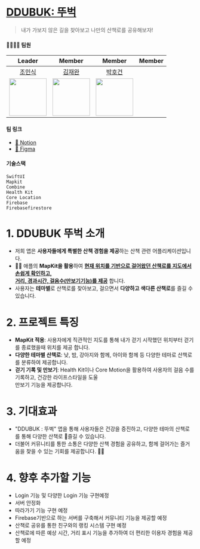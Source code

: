 # **<u>DDUBUK: 뚜벅</u>**
> 내가 가보지 않은 길을 찾아보고 나만의 산책로를 공유해보자!



#### 👨‍👨‍👦‍👦 팀원

|Leader|Member|Member|Member|
|:-----------:|:-----------:|:-----------:|:------------:|
|[조민식](https://github.com/mongsik98)|[김재완](https://github.com/jaewan0091)|[박호건](https://github.com//ghrjs1998)|
|<img src="https://avatars.githubusercontent.com/u/56242414?v=4" width="100">|<img src="https://avatars.githubusercontent.com/u/144413519?v=4" width="100">|<img src="https://avatars.githubusercontent.com/u/75073299?v=4" width="100">|




    
#### 팀 링크

- [📒 Notion](https://www.notion.so/0ed8dfeb7125419ca9d8bd596e37e483?v=d5d5ac2dce8b4db8b2656f52b057bd6e&p=6d1f3215b80d4478b25a6358a41019b6&pm=s)
- [📱 Figma](https://www.figma.com/file/DIAZVRUZaqLVnWy93wGgo7/DDUBUK_뚜벅-team-library?type=design&node-id=0-1&mode=design&t=RcdJ12lBuBEpC0lI-0)


 

#### 기술스택
```
SwiftUI
Mapkit
Combine
Health Kit
Core Location
Firebase
Firebasefirestore
```

  

#  1. DDUBUK 뚜벅 소개
- 저희 앱은 **사용자들에게 특별한 산책 경험을 제공**하는 산책 관련 어플리케이션입니다. 
- 🚶‍♂️ 애플의 **MapKit을 활용**하여 **<u>현재 위치를 기반으로 걸어왔던 산책로를 지도에서 손쉽게 확인하고,  
거리, 경과시간, 걸음수(만보기기능)를 제공</u>** 합니다.
- 사용자는 **테마별**로 산책로를 찾아보고, 걸으면서 **다양하고 색다른 산책로**를 즐길 수 있습니다.


  
#  2. 프로젝트 특징   
- **MapKit 적용**: 사용자에게 직관적인 지도를 통해 내가 걷기 시작했던 위치부터 걷기를 종료했을때 위치를 제공 합니다.
- **다양한 테마별 산책로**: 낮, 밤, 강아지와 함께, 아이와 함께 등 다양한 테마로 산책로를 분류하여 제공합니다.
- **걷기 기록 및 만보기**: Health Kit이나 Core Motion을 활용하여 사용자의 걸음 수를 기록하고, 건강한 라이프스타일을 도울  
만보기 기능을 제공합니다.


    
#  3. 기대효과
- "DDUBUK : 뚜벅" 앱을 통해 사용자들은 건강을 증진하고, 다양한 테마의 산책로를 통해 다양한 산책로 즐길 수 있습니다. 
- 더불어 커뮤니티를 통한 소통은 다양한 산책 경험을 공유하고, 함께 걸어가는 즐거움을 찾을 수 있는 기회를 제공합니다. 👣🌿


  
#  4. 향후 추가할 기능
- Login 기능 및 다양한 Login 기능 구현예정
- 서버 안정화
- 따라가기 기능 구현 예정
- Firebase기반으로 하는 서버를 구축해서 커뮤니티 기능을 제공할 예정
- 산책로 공유를 통한 친구와의 랭킹 시스템 구현 예정
- 산책로에 따른 예상 시간, 거리 표시 기능을 추가하여 더 편리한 이용자 경험을 제공할 예정



